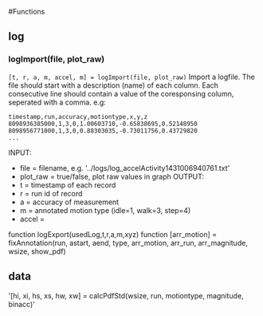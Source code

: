 #Functions

## log

### logImport(file, plot_raw)
`[t, r, a, m, accel, m] = logImport(file, plot_raw)`
Import a logfile. The file should start with a description (name) of each column. Each consecutive line should contain a value of the coresponsing column, seperated with a comma. e.g:
```
timestamp,run,accuracy,motiontype,x,y,z
8098936385000,1,3,0,1.00603710,-0.65838695,0.52148950
8098956771000,1,3,0,0.88303035,-0.73011756,0.43729820
...
```

INPUT:
- file     = filename, e.g. '../logs/log_accelActivity1431006940761.txt'
- plot_raw = true/false, plot raw values in graph
OUTPUT:
- t        = timestamp of each record
- r        = run id of record
- a        = accuracy of measurement
- m        = annotated motion type (idle=1, walk=3, step=4)
- accel    = 


function logExport(usedLog,t,r,a,m,xyz) 
function [arr_motion] = fixAnnotation(run, astart, aend, type, arr_motion, arr_run, arr_magnitude, wsize, show_pdf)



## data

'[hi, xi, hs, xs, hw, xw] = calcPdfStd(wsize, run, motiontype, magnitude, binacc)'


